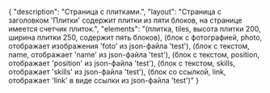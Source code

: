 {
"description": "Страница с плитками.",
"layout": "Страница с заголовком 'Плитки' содержит плитки из пяти блоков, на странице имеется счетчик плиток.",
"elements": "(плитка, tiles, высота плитки 200, ширина плитки 250, содержит пять блоков),
(блок с фотографией, photo, отображает изображения 'foto' из json-файла 'test'),
(блок с текстом, name, отображает 'name' из json-файла 'test'),
(блок с текстом, position, отображает 'position' из json-файла 'test'),
(блок с текстом, skills, отображает 'skills' из json-файла 'test'),
(блок со ссылкой, link, отображает 'link' в виде ссылки из json-файла 'test')"
}